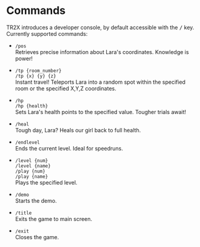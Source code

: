 # Commands
TR2X introduces a developer console, by default accessible with the <kbd>/</kbd> key.
Currently supported commands:

- `/pos`  
  Retrieves precise information about Lara's coordinates. Knowledge is power!

- `/tp {room_number}`  
  `/tp {x} {y} {z}`  
  Instant travel! Teleports Lara into a random spot within the specified room or the specified X,Y,Z coordinates.

- `/hp`  
  `/hp {health}`  
  Sets Lara's health points to the specified value. Tougher trials await!

- `/heal`  
  Tough day, Lara? Heals our girl back to full health.

- `/endlevel`  
  Ends the current level. Ideal for speedruns.

- `/level {num}`  
  `/level {name}`  
  `/play {num}`  
  `/play {name}`  
  Plays the specified level.

- `/demo`  
  Starts the demo.

- `/title`  
  Exits the game to main screen.

- `/exit`  
  Closes the game.
